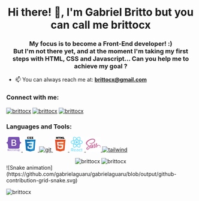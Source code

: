 <h1 align="center">Hi there! 👋, I'm Gabriel Britto but you can call me brittocx</h1>
<h3 align="center">My focus is to become a Front-End developer! :)<br>
But I'm not there yet, and at the moment I'm taking my first steps with HTML, CSS and Javascript...
Can you help me to achieve my goal ?</h3>

- 📫 You can always reach me at: **brittocx@gmail.com**

<h3 align="left">Connect with me:</h3>
<p align="left">
<a href="https://linkedin.com/in/brittocx" target="blank"><img align="center" src="https://raw.githubusercontent.com/rahuldkjain/github-profile-readme-generator/master/src/images/icons/Social/linked-in-alt.svg" alt="brittocx" height="30" width="40" /></a>
<a href="https://fb.com/brittocx" target="blank"><img align="center" src="https://raw.githubusercontent.com/rahuldkjain/github-profile-readme-generator/master/src/images/icons/Social/facebook.svg" alt="brittocx" height="30" width="40" /></a>
<a href="https://instagram.com/brittocx" target="blank"><img align="center" src="https://raw.githubusercontent.com/rahuldkjain/github-profile-readme-generator/master/src/images/icons/Social/instagram.svg" alt="brittocx" height="30" width="40" /></a>
</p>

<h3 align="left">Languages and Tools:</h3>
<p align="left"> <a href="https://getbootstrap.com" target="_blank" rel="noreferrer"> <img src="https://raw.githubusercontent.com/devicons/devicon/master/icons/bootstrap/bootstrap-plain-wordmark.svg" alt="bootstrap" width="40" height="40"/> </a> <a href="https://www.w3schools.com/css/" target="_blank" rel="noreferrer"> <img src="https://raw.githubusercontent.com/devicons/devicon/master/icons/css3/css3-original-wordmark.svg" alt="css3" width="40" height="40"/> </a> <a href="https://git-scm.com/" target="_blank" rel="noreferrer"> <img src="https://www.vectorlogo.zone/logos/git-scm/git-scm-icon.svg" alt="git" width="40" height="40"/> </a> <a href="https://www.w3.org/html/" target="_blank" rel="noreferrer"> <img src="https://raw.githubusercontent.com/devicons/devicon/master/icons/html5/html5-original-wordmark.svg" alt="html5" width="40" height="40"/> </a> <a href="https://reactjs.org/" target="_blank" rel="noreferrer"> <img src="https://raw.githubusercontent.com/devicons/devicon/master/icons/react/react-original-wordmark.svg" alt="react" width="40" height="40"/> </a> <a href="https://sass-lang.com" target="_blank" rel="noreferrer"> <img src="https://raw.githubusercontent.com/devicons/devicon/master/icons/sass/sass-original.svg" alt="sass" width="40" height="40"/> </a> <a href="https://tailwindcss.com/" target="_blank" rel="noreferrer"> <img src="https://www.vectorlogo.zone/logos/tailwindcss/tailwindcss-icon.svg" alt="tailwind" width="40" height="40"/> </a> </p>

<div align="center">
<img height="180em" src="https://github-readme-stats.vercel.app/api/top-langs?username=brittocx&show_icons=true&locale=en&layout=compact" alt="brittocx" />
<img height="180em" src="https://github-readme-stats.vercel.app/api?username=brittocx&show_icons=true&locale=en" alt="brittocx" />
</div>
  ![Snake animation](https://github.com/gabrielaguaru/gabrielaguaru/blob/output/github-contribution-grid-snake.svg)

<p align="left"> <img src="https://komarev.com/ghpvc/?username=brittocx&label=Profile%20views&color=0e75b6&style=flat" alt="brittocx" /> </p>
